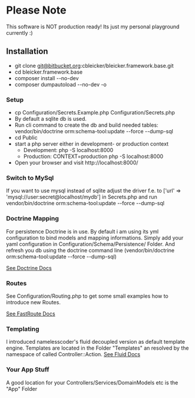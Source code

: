 # Please Note #
This software is NOT production ready!
Its just my personal playground currently :)

## Installation ##
* git clone git@bitbucket.org:cbleicker/bleicker.framework.base.git
* cd bleicker.framework.base
* composer install --no-dev
* composer dumpautoload --no-dev -o

### Setup ###
* cp Configuration/Secrets.Example.php Configuration/Secrets.php
* By default a sqlite db is used.
* Run cli command to create the db and build needed tables: vendor/bin/doctrine orm:schema-tool:update --force --dump-sql
* cd Public
* start a php server either in development- or production context
	* Development: php -S localhost:8000
	* Production: CONTEXT=production php -S localhost:8000
* Open your browser and visit http://localhost:8000/

### Switch to MySql ###
If you want to use mysql instead of sqlite adjust the driver f.e. to ['url' => 'mysql://user:secret@localhost/mydb'] in Secrets.php and run vendor/bin/doctrine orm:schema-tool:update --force --dump-sql

### Doctrine Mapping ###
For persistence Doctrine is in use.
By default i am using its yml configuration to bind models and mapping informations.
Simply add your yaml configuration in Configuration/Schema/Persistence/ Folder. And refresh you db using the doctrine command line (vendor/bin/doctrine orm:schema-tool:update --force --dump-sql)

[See Doctrine Docs](http://doctrine-orm.readthedocs.org/en/latest/)

### Routes ###
See Configuration/Routing.php to get some small examples how to introduce new Routes.

[See FastRoute Docs](https://github.com/nikic/FastRoute)

### Templating ###
I introduced namelesscoder's fluid decoupled version as default template engine.
Templates are located in the Folder "Templates" an resolved by the namespace of called Controller::Action.
[See Fluid Docs](https://github.com/NamelessCoder/TYPO3.Fluid)

### Your App Stuff ###
A good location for your Controllers/Services/DomainModels etc is the "App" Folder

